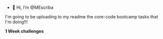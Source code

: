 - 👋 Hi, I’m @MEscriba

I'm going to be uploading to my readme the core-code bootcamp tasks that I'm doing!!!

**1 Week challenges**



<!---
MEscriba/MEscriba is a ✨ special ✨ repository because its `README.md` (this file) appears on your GitHub profile.
You can click the Preview link to take a look at your changes.
--->
